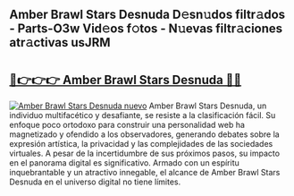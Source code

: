 ## Amber Brawl Stars Desnuda D𝚎sn𝚞dos filtr𝚊dos - Parts-O3w Vid𝚎os f𝚘tos - N𝚞evas filtr𝚊ciones atr𝚊ctivas usJRM

# <h2><a href="http://mbaacua.tromn.icu/?c=Amber+Brawl+Stars+Desnuda">🔗👉👉👉 Amber Brawl Stars Desnuda 🔗🔗</a></h2>

[![Amber Brawl Stars Desnuda nuevo](https://i.imgur.com/pEAQMta.gif)](http://mbaacua.tromn.icu/?c=Amber+Brawl+Stars+Desnuda)
Amber Brawl Stars Desnuda, un individuo multifacético y desafiante, se resiste a la clasificación fácil. Su enfoque poco ortodoxo para construir una personalidad web ha magnetizado y ofendido a los observadores, generando debates sobre la expresión artística, la privacidad y las complejidades de las sociedades virtuales. A pesar de la incertidumbre de sus próximos pasos, su impacto en el panorama digital es significativo. Armado con un espíritu inquebrantable y un atractivo innegable, el alcance de Amber Brawl Stars Desnuda en el universo digital no tiene límites.
